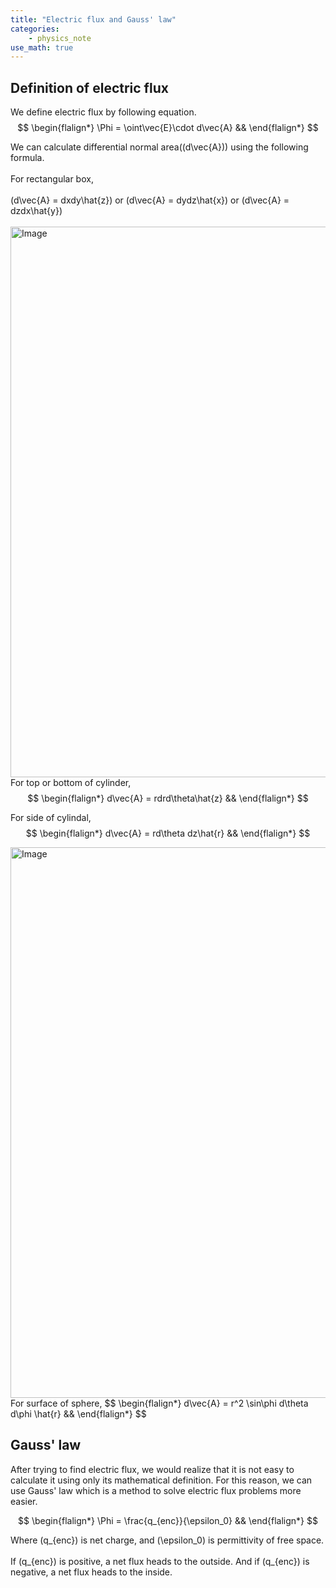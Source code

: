```yaml
---
title: "Electric flux and Gauss' law"
categories:
    - physics_note
use_math: true
---
```


<h2>Definition of electric flux</h2>

We define electric flux by following equation.
$$
\begin{flalign*}
\Phi = \oint\vec{E}\cdot d\vec{A} &&
\end{flalign*}
$$

We can calculate differential normal area(\(d\vec{A}\)) using the following formula.<br>
<br>
For rectangular box,<br>
<br>
\(d\vec{A} = dxdy\hat{z}\)   or   \(d\vec{A} = dydz\hat{x}\)   or   \(d\vec{A} = dzdx\hat{y}\)<br>
<br>
<img width="1524" height="881" alt="Image" src="https://github.com/user-attachments/assets/3f25213b-88bf-41dc-b2f6-20ec0f8a47d7" />
For top or bottom of cylinder,
$$
\begin{flalign*}
d\vec{A} = rdrd\theta\hat{z} &&
\end{flalign*}
$$

For side of cylindal,
$$
\begin{flalign*}
d\vec{A} = rd\theta dz\hat{r} &&
\end{flalign*}
$$

<img width="1524" height="881" alt="Image" src="https://github.com/user-attachments/assets/6ed16e85-c4de-4bed-a5f0-39c022d54ee3" />
For surface of sphere,
$$
\begin{flalign*}
d\vec{A} = r^2 \sin\phi d\theta d\phi \hat{r} &&
\end{flalign*}
$$
    
<h2>Gauss' law</h2>

After trying to find electric flux, we would realize that it is not easy to calculate it using only its mathematical definition.
For this reason, we can use Gauss' law which is a method to solve electric flux problems more easier.

$$
\begin{flalign*}
\Phi = \frac{q_{enc}}{\epsilon_0} &&
\end{flalign*}
$$

Where \(q_{enc}\) is net charge, and \(\epsilon_0\) is permittivity of free space.<br>
<br>
If \(q_{enc}\) is positive, a net flux heads to the outside. 
And if \(q_{enc}\) is negative, a net flux heads to the inside.

